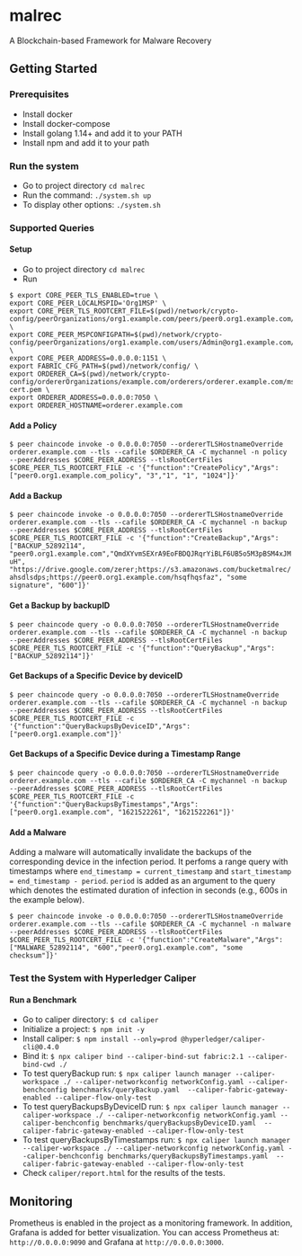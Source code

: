 # malrec
A Blockchain-based Framework for Malware Recovery

## Getting Started

### Prerequisites
- Install docker
- Install docker-compose
- Install golang 1.14+ and add it to your PATH
- Install npm and add it to your path

### Run the system
- Go to project directory `cd malrec`
- Run the command: `./system.sh up`
- To display other options: `./system.sh`

### Supported Queries

#### Setup
- Go to project directory `cd malrec`
- Run 
```
$ export CORE_PEER_TLS_ENABLED=true \
export CORE_PEER_LOCALMSPID='Org1MSP' \
export CORE_PEER_TLS_ROOTCERT_FILE=$(pwd)/network/crypto-config/peerOrganizations/org1.example.com/peers/peer0.org1.example.com/tls/ca.crt \
export CORE_PEER_MSPCONFIGPATH=$(pwd)/network/crypto-config/peerOrganizations/org1.example.com/users/Admin@org1.example.com/msp \
export CORE_PEER_ADDRESS=0.0.0.0:1151 \
export FABRIC_CFG_PATH=$(pwd)/network/config/ \
export ORDERER_CA=$(pwd)/network/crypto-config/ordererOrganizations/example.com/orderers/orderer.example.com/msp/tlscacerts/tlsca.example.com-cert.pem \
export ORDERER_ADDRESS=0.0.0.0:7050 \
export ORDERER_HOSTNAME=orderer.example.com
```

#### Add a Policy
`$ peer chaincode invoke -o 0.0.0.0:7050 --ordererTLSHostnameOverride orderer.example.com --tls --cafile $ORDERER_CA -C mychannel -n policy --peerAddresses $CORE_PEER_ADDRESS --tlsRootCertFiles $CORE_PEER_TLS_ROOTCERT_FILE -c '{"function":"CreatePolicy","Args":["peer0.org1.example.com_policy", "3","1", "1", "1024"]}'`

#### Add a Backup
`$ peer chaincode invoke -o 0.0.0.0:7050 --ordererTLSHostnameOverride orderer.example.com --tls --cafile $ORDERER_CA -C mychannel -n backup --peerAddresses $CORE_PEER_ADDRESS --tlsRootCertFiles $CORE_PEER_TLS_ROOTCERT_FILE -c '{"function":"CreateBackup","Args":["BACKUP_52892114", "peer0.org1.example.com","QmdXYvmSEXrA9EoFBDQJRqrYiBLF6UB5o5M3pBSM4xJMuH", "https://drive.google.com/zerer;https://s3.amazonaws.com/bucketmalrec/ahsdlsdps;https://peer0.org1.example.com/hsqfhqsfaz", "some signature", "600"]}'`

#### Get a Backup by backupID
`$ peer chaincode query -o 0.0.0.0:7050 --ordererTLSHostnameOverride orderer.example.com --tls --cafile $ORDERER_CA -C mychannel -n backup --peerAddresses $CORE_PEER_ADDRESS --tlsRootCertFiles $CORE_PEER_TLS_ROOTCERT_FILE -c '{"function":"QueryBackup","Args":["BACKUP_52892114"]}'`

#### Get Backups of a Specific Device by deviceID
`$ peer chaincode query -o 0.0.0.0:7050 --ordererTLSHostnameOverride orderer.example.com --tls --cafile $ORDERER_CA -C mychannel -n backup --peerAddresses $CORE_PEER_ADDRESS --tlsRootCertFiles $CORE_PEER_TLS_ROOTCERT_FILE -c '{"function":"QueryBackupsByDeviceID","Args":["peer0.org1.example.com"]}'`

#### Get Backups of a Specific Device during a Timestamp Range
`$ peer chaincode query -o 0.0.0.0:7050 --ordererTLSHostnameOverride orderer.example.com --tls --cafile $ORDERER_CA -C mychannel -n backup --peerAddresses $CORE_PEER_ADDRESS --tlsRootCertFiles $CORE_PEER_TLS_ROOTCERT_FILE -c '{"function":"QueryBackupsByTimestamps","Args":["peer0.org1.example.com", "1621522261", "1621522261"]}'`

#### Add a Malware
Adding a malware will automatically invalidate the backups of the corresponding device in the infection period. It perfoms a range query with timestamps where `end_timestamp = current_timestamp`  and `start_timestamp = end_timestamp - period`. `period` is added as an argument to the query which denotes the estimated duration of infection in seconds (e.g., 600s in the example below).

`$ peer chaincode invoke -o 0.0.0.0:7050 --ordererTLSHostnameOverride orderer.example.com --tls --cafile $ORDERER_CA -C mychannel -n malware --peerAddresses $CORE_PEER_ADDRESS --tlsRootCertFiles $CORE_PEER_TLS_ROOTCERT_FILE -c '{"function":"CreateMalware","Args":["MALWARE_52892114", "600","peer0.org1.example.com", "some checksum"]}'`

### Test the System with Hyperledger Caliper
#### Run a Benchmark
- Go to caliper directory: `$ cd caliper`
- Initialize a project: `$ npm init -y`
- Install caliper: `$ npm install --only=prod @hyperledger/caliper-cli@0.4.0`
- Bind it: `$ npx caliper bind --caliper-bind-sut fabric:2.1 --caliper-bind-cwd ./`
- To test queryBackup run: `$ npx caliper launch manager --caliper-workspace ./ --caliper-networkconfig networkConfig.yaml --caliper-benchconfig benchmarks/queryBackup.yaml  --caliper-fabric-gateway-enabled --caliper-flow-only-test`
- To test queryBackupsByDeviceID run: `$ npx caliper launch manager --caliper-workspace ./ --caliper-networkconfig networkConfig.yaml --caliper-benchconfig benchmarks/queryBackupsByDeviceID.yaml  --caliper-fabric-gateway-enabled --caliper-flow-only-test`
- To test queryBackupsByTimestamps run: `$ npx caliper launch manager --caliper-workspace ./ --caliper-networkconfig networkConfig.yaml --caliper-benchconfig benchmarks/queryBackupsByTimestamps.yaml  --caliper-fabric-gateway-enabled --caliper-flow-only-test`
- Check `caliper/report.html` for the results of the tests. 

## Monitoring
Prometheus is enabled in the project as a monitoring framework. In addition, Grafana is added for better visualization. You can access Prometheus at: `http://0.0.0.0:9090` and Grafana at `http://0.0.0.0:3000`.
